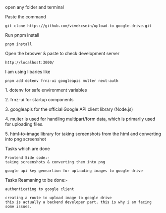 <p>
open any folder and terminal
</p>

<p>

</p>

<p> Paste the command

    git clone https://github.com/vivekcsein/upload-to-google-drive.git

</p>

<p> Run pnpm install

    pnpm install

</p>

<p>Open the broswer & paste to check development server

    http://localhost:3000/

</p>

<p> I am using libaries like

    pnpm add dotenv frnz-ui googleapis multer next-auth

</p>

<p>
1. dotenv for safe environment variables

</p>

<p>
2. frnz-ui for startup components
</p>

<p>
3. googleapis for the  official Google API client library (Node.js)
</p>

<p>
4. multer is used for handling multipart/form data, which is primarily used for uploading files.
</p>

<p>
5. html-to-image library for taking screenshots from the html and converting into png screenshot

</p>

<p>
Tasks which are done

    Frontend Side code:-
    taking screenshots & converting them into png

    google api key geneartion for uplaading images to google drive

</p>

<p>
Tasks Reamaning to be done:-

    authenticating to google client

    creating a route to upload image to google drive
    this is actually a backend developer part. this is why i am facing some issues.

</p>
